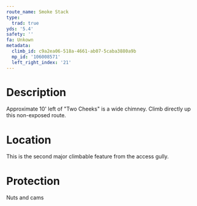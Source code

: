 ```yaml
---
route_name: Smoke Stack
type:
  trad: true
yds: '5.4'
safety: ''
fa: Unkown
metadata:
  climb_id: c9a2ea06-518a-4661-ab07-5caba3880a9b
  mp_id: '106008571'
  left_right_index: '21'
---
```

# Description
Approximate 10' left of "Two Cheeks" is a wide chimney. Climb directly up this non-exposed route.

# Location
This is the second major climbable feature from the access gully.

# Protection
Nuts and cams
